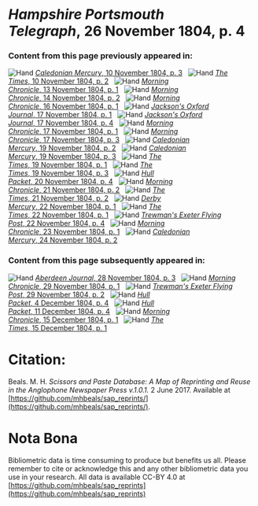 # *Hampshire Portsmouth Telegraph*, 26 November 1804, p. 4  
  
### Content from this page previously appeared in:  
![Hand](http://scissorsandpaste.net/wp-content/uploads/2017/06/smallhandpointer.png) [*Caledonian Mercury*, 10 November 1804, p. 3](https://mhbeals.github.io/sap_html/Caledonian-Mercury/Caledonian-Mercury-10-November-1804-p-3)  
![Hand](http://scissorsandpaste.net/wp-content/uploads/2017/06/smallhandpointer.png) [*The Times*, 10 November 1804, p. 2](https://mhbeals.github.io/sap_html/The-Times/The-Times-10-November-1804-p-2)  
![Hand](http://scissorsandpaste.net/wp-content/uploads/2017/06/smallhandpointer.png) [*Morning Chronicle*, 13 November 1804, p. 1](https://mhbeals.github.io/sap_html/Morning-Chronicle/Morning-Chronicle-13-November-1804-p-1)  
![Hand](http://scissorsandpaste.net/wp-content/uploads/2017/06/smallhandpointer.png) [*Morning Chronicle*, 14 November 1804, p. 2](https://mhbeals.github.io/sap_html/Morning-Chronicle/Morning-Chronicle-14-November-1804-p-2)  
![Hand](http://scissorsandpaste.net/wp-content/uploads/2017/06/smallhandpointer.png) [*Morning Chronicle*, 16 November 1804, p. 1](https://mhbeals.github.io/sap_html/Morning-Chronicle/Morning-Chronicle-16-November-1804-p-1)  
![Hand](http://scissorsandpaste.net/wp-content/uploads/2017/06/smallhandpointer.png) [*Jackson's Oxford Journal*, 17 November 1804, p. 1](https://mhbeals.github.io/sap_html/Jackson's-Oxford-Journal/Jackson's-Oxford-Journal-17-November-1804-p-1)  
![Hand](http://scissorsandpaste.net/wp-content/uploads/2017/06/smallhandpointer.png) [*Jackson's Oxford Journal*, 17 November 1804, p. 4](https://mhbeals.github.io/sap_html/Jackson's-Oxford-Journal/Jackson's-Oxford-Journal-17-November-1804-p-4)  
![Hand](http://scissorsandpaste.net/wp-content/uploads/2017/06/smallhandpointer.png) [*Morning Chronicle*, 17 November 1804, p. 1](https://mhbeals.github.io/sap_html/Morning-Chronicle/Morning-Chronicle-17-November-1804-p-1)  
![Hand](http://scissorsandpaste.net/wp-content/uploads/2017/06/smallhandpointer.png) [*Morning Chronicle*, 17 November 1804, p. 3](https://mhbeals.github.io/sap_html/Morning-Chronicle/Morning-Chronicle-17-November-1804-p-3)  
![Hand](http://scissorsandpaste.net/wp-content/uploads/2017/06/smallhandpointer.png) [*Caledonian Mercury*, 19 November 1804, p. 2](https://mhbeals.github.io/sap_html/Caledonian-Mercury/Caledonian-Mercury-19-November-1804-p-2)  
![Hand](http://scissorsandpaste.net/wp-content/uploads/2017/06/smallhandpointer.png) [*Caledonian Mercury*, 19 November 1804, p. 3](https://mhbeals.github.io/sap_html/Caledonian-Mercury/Caledonian-Mercury-19-November-1804-p-3)  
![Hand](http://scissorsandpaste.net/wp-content/uploads/2017/06/smallhandpointer.png) [*The Times*, 19 November 1804, p. 1](https://mhbeals.github.io/sap_html/The-Times/The-Times-19-November-1804-p-1)  
![Hand](http://scissorsandpaste.net/wp-content/uploads/2017/06/smallhandpointer.png) [*The Times*, 19 November 1804, p. 3](https://mhbeals.github.io/sap_html/The-Times/The-Times-19-November-1804-p-3)  
![Hand](http://scissorsandpaste.net/wp-content/uploads/2017/06/smallhandpointer.png) [*Hull Packet*, 20 November 1804, p. 4](https://mhbeals.github.io/sap_html/Hull-Packet/Hull-Packet-20-November-1804-p-4)  
![Hand](http://scissorsandpaste.net/wp-content/uploads/2017/06/smallhandpointer.png) [*Morning Chronicle*, 21 November 1804, p. 2](https://mhbeals.github.io/sap_html/Morning-Chronicle/Morning-Chronicle-21-November-1804-p-2)  
![Hand](http://scissorsandpaste.net/wp-content/uploads/2017/06/smallhandpointer.png) [*The Times*, 21 November 1804, p. 2](https://mhbeals.github.io/sap_html/The-Times/The-Times-21-November-1804-p-2)  
![Hand](http://scissorsandpaste.net/wp-content/uploads/2017/06/smallhandpointer.png) [*Derby Mercury*, 22 November 1804, p. 1](https://mhbeals.github.io/sap_html/Derby-Mercury/Derby-Mercury-22-November-1804-p-1)  
![Hand](http://scissorsandpaste.net/wp-content/uploads/2017/06/smallhandpointer.png) [*The Times*, 22 November 1804, p. 1](https://mhbeals.github.io/sap_html/The-Times/The-Times-22-November-1804-p-1)  
![Hand](http://scissorsandpaste.net/wp-content/uploads/2017/06/smallhandpointer.png) [*Trewman's Exeter Flying Post*, 22 November 1804, p. 4](https://mhbeals.github.io/sap_html/Trewman's-Exeter-Flying-Post/Trewman's-Exeter-Flying-Post-22-November-1804-p-4)  
![Hand](http://scissorsandpaste.net/wp-content/uploads/2017/06/smallhandpointer.png) [*Morning Chronicle*, 23 November 1804, p. 1](https://mhbeals.github.io/sap_html/Morning-Chronicle/Morning-Chronicle-23-November-1804-p-1)  
![Hand](http://scissorsandpaste.net/wp-content/uploads/2017/06/smallhandpointer.png) [*Caledonian Mercury*, 24 November 1804, p. 2](https://mhbeals.github.io/sap_html/Caledonian-Mercury/Caledonian-Mercury-24-November-1804-p-2)  
  
### Content from this page subsequently appeared in:  
![Hand](http://scissorsandpaste.net/wp-content/uploads/2017/06/smallhandpointer.png) [*Aberdeen Journal*, 28 November 1804, p. 3](https://mhbeals.github.io/sap_html/Aberdeen-Journal/Aberdeen-Journal-28-November-1804-p-3)  
![Hand](http://scissorsandpaste.net/wp-content/uploads/2017/06/smallhandpointer.png) [*Morning Chronicle*, 29 November 1804, p. 1](https://mhbeals.github.io/sap_html/Morning-Chronicle/Morning-Chronicle-29-November-1804-p-1)  
![Hand](http://scissorsandpaste.net/wp-content/uploads/2017/06/smallhandpointer.png) [*Trewman's Exeter Flying Post*, 29 November 1804, p. 2](https://mhbeals.github.io/sap_html/Trewman's-Exeter-Flying-Post/Trewman's-Exeter-Flying-Post-29-November-1804-p-2)  
![Hand](http://scissorsandpaste.net/wp-content/uploads/2017/06/smallhandpointer.png) [*Hull Packet*, 4 December 1804, p. 4](https://mhbeals.github.io/sap_html/Hull-Packet/Hull-Packet-4-December-1804-p-4)  
![Hand](http://scissorsandpaste.net/wp-content/uploads/2017/06/smallhandpointer.png) [*Hull Packet*, 11 December 1804, p. 4](https://mhbeals.github.io/sap_html/Hull-Packet/Hull-Packet-11-December-1804-p-4)  
![Hand](http://scissorsandpaste.net/wp-content/uploads/2017/06/smallhandpointer.png) [*Morning Chronicle*, 15 December 1804, p. 1](https://mhbeals.github.io/sap_html/Morning-Chronicle/Morning-Chronicle-15-December-1804-p-1)  
![Hand](http://scissorsandpaste.net/wp-content/uploads/2017/06/smallhandpointer.png) [*The Times*, 15 December 1804, p. 1](https://mhbeals.github.io/sap_html/The-Times/The-Times-15-December-1804-p-1)  


# Citation: 

Beals. M. H. *Scissors and Paste Database: A Map of Reprinting and Reuse in the Anglophone Newspaper Press v.1.0.1.* 2 June 2017. Available at [https://github.com/mhbeals/sap_reprints/](https://github.com/mhbeals/sap_reprints/). 

# Nota Bona

Bibliometric data is time consuming to produce but benefits us all. Please remember to cite or acknowledge this and any other bibliometric data you use in your research. All data is available CC-BY 4.0 at [https://github.com/mhbeals/sap_reprints](https://github.com/mhbeals/sap_reprints)